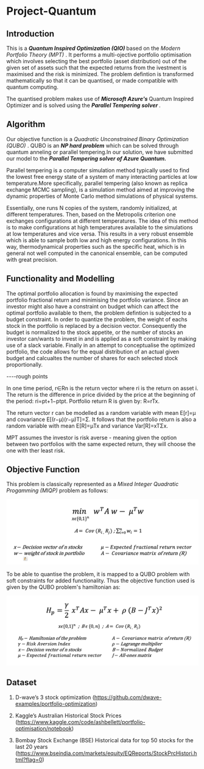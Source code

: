 # Project-Quantum

## Introduction

This is a <b> <i> Quantum Inspired Optimization (QIO) </i> </b> based on the <i> Modern Portfolio Theory (MPT) </i>. It performs a multi-ojective portfolio optimisation which involves selecting the best portfolio (asset distribution) out of the given set of assets such that the expected returns from the ivestment is maximised and the risk is minimized. The problem defintion is transformed mathematically so that it can be quantised, or made compatible with quantum computing.

The quantised problem makes use of <b> <i> Microsoft Azure's </i> </b> Quantum Inspired Optimizer and is solved using the <b><i> Parallel Tempering solver </i></b>. 

## Algorithm

Our objective function is a <i> Quadratic Unconstrained Binary Optimization (QUBO) </i>. QUBO is an <i><b>NP hard problem</b></i> which can be solved through quantum anneling or parallel tempering.In our solution, we have submitted our model to the <b><i>Parallel Tempering solver of Azure Quantum.</i></b>

Parallel tempering is a computer simulation method typically used to find the lowest free energy state of a system of many interacting particles at low temperature.More specifically, parallel tempering (also known as replica exchange MCMC sampling), is a simulation method aimed at improving the dynamic properties of Monte Carlo method simulations of physical systems.

Essentially, one runs N copies of the system, randomly initialized, at different temperatures. Then, based on the Metropolis criterion one exchanges configurations at different temperatures. The idea of this method is to make configurations at high temperatures available to the simulations at low temperatures and vice versa. This results in a very robust ensemble which is able to sample both low and high energy configurations. In this way, thermodynamical properties such as the specific heat, which is in general not well computed in the canonical ensemble, can be computed with great precision.




## Functionality and Modelling

The optimal portfolio allocation is found by maximising the expected portfolio fractional return and minimising the portfolio variance. Since an investor might also have a constraint on budget which can affect the optimal portfolio available to them, the problem defintion is subjected to a budget constraint. In order to quantize the problem, the weight of eachs stock in the portfolio is replaced by a decision vector. Consequently the budget is normalized to the stock appetite, or the number of stocks an investor can/wants to invest in and is applied as a soft constraint by making use of a slack variable. Finally in an attempt to conceptualise the optimized portfolio, the code allows for the equal distribution of an actual given budget and calcualtes the number of shares for each selected stock proportionally.
  
 
----rough points

In one time period, r∈Rn is the return vector where ri is the return on asset i. The return is the difference in price divided by the price at the beginning of the period: ri=pt+1−ptpt. Portfolio return R is given by: R=rTx.

The return vector r can be modelled as a random variable with mean E[r]=μ and covariance E[(r−μ)(r−μ)T]=Σ. It follows that the portfolio return is also a random variable with mean E[R]=μTx and variance Var[R]=xTΣx.
  
MPT assumes the investor is risk averse - meaning given the option between two portfolios with the same expected return, they will choose the one with ther least risk.


## Objective Function

This problem is classically represented as a <i> Mixed Integer Quadratic Progamming (MIQP) </i> problem as follows:

![alt text](https://github.com/Ananyarao610/Project-Quantum/blob/main/misc/MIQP%20eq.png)

To be able to quantise the problem, it is mapped to a QUBO problem with soft constraints for added functionality. Thus the objective function used is given by the QUBO problem's hamiltonian as:

![alt text](<https://github.com/Ananyarao610/Project-Quantum/blob/main/misc/QUBO%20eq.png>)



## Dataset
  
1)	D-wave’s 3 stock optimization (https://github.com/dwave-examples/portfolio-optimization)
  
2)	Kaggle’s Australian Historical Stock Prices (https://www.kaggle.com/code/ashbellett/portfolio-optimisation/notebook)
  
3)	Bombay Stock Exchange (BSE) Historical data for top 50 stocks for the last 20 years (https://www.bseindia.com/markets/equity/EQReports/StockPrcHistori.html?flag=0)

